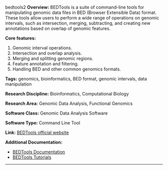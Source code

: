 bedtools2
**Overview:**
BEDTools is a suite of command-line tools for manipulating genomic data files in BED (Browser Extensible Data) format. These tools allow users to perform a wide range of operations on genomic intervals, such as intersection, merging, subtracting, and creating new annotations based on overlap of genomic features.

**Core features:**
1. Genomic interval operations.
2. Intersection and overlap analysis.
3. Merging and splitting genomic regions.
4. Feature annotation and filtering.
5. Handling BED and other common genomics formats.

**Tags:** genomics, bioinformatics, BED format, genomic intervals, data manipulation

**Research Discipline:**
Bioinformatics, Computational Biology

**Research Area:**
Genomic Data Analysis, Functional Genomics

**Software Class:**
Genomic Data Analysis Software

**Software Type:**
Command Line Tool

**Link:** [BEDTools official website](https://bedtools.readthedocs.io/)

**Additional Documentation:**
- [BEDTools Documentation](https://bedtools.readthedocs.io/en/latest/)
- [BEDTools Tutorials](https://github.com/arq5x/bedtools2/tree/master/tutorials)
--------------------------------------
